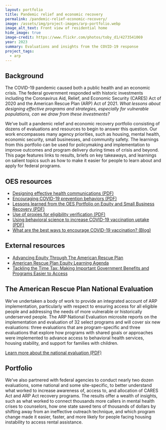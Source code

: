 ```yaml
---
layout: portfolio
title: Pandemic relief and economic recovery
permalink: /pandemic-relief-economic-recovery/
image: /assets/img/project-images/arp-portfolio.webp
image_alt_text: Front view of residential home
hide_image: true
image-credit: https://www.flickr.com/photos/toby_d1/4273541069
year: 2023
summary: Evaluations and insights from the COVID-19 response
project_tags:
  - arp
---
```

## Background
The COVID-19 pandemic caused both a public health and an economic crisis. The federal government responded with historic investments including the Coronavirus Aid, Relief, and Economic Security (CARES) Act of 2020 and the American Rescue Plan (ARP) Act of 2021. <i>What lessons about designing effective programs and strategies, especially for vulnerable populations, can we draw from these investments?</i>

We’ve built a pandemic relief and economic recovery portfolio consisting of dozens of evaluations and resources to begin to answer this question. Our work encompasses many agency priorities, such as housing, mental health, economic security, small businesses, and community safety. The learnings from this portfolio can be used for policymaking and implementation to improve outcomes and program delivery during times of crisis and beyond. This page features links to results, briefs on key takeaways, and learnings on salient topics such as how to make it easier for people to learn about and apply for federal programs.

## OES resources
- <a href="https://oes.gsa.gov/assets/files/oes-health-communications.pdf">Designing effective health communications (PDF)</a>
- <a href="https://oes.gsa.gov/assets/abstracts/OEScovidinsightssummaryNov2020.pdf">Encouraging COVID-19 prevention behaviors (PDF)</a>
- <a href="https://oes.gsa.gov/assets/files/OES-small-business-access-and-equity-two-pager.pdf">Lessons learned from the OES Portfolio on Equity and Small Business Recovery (PDF)</a>
- <a href="{{site.baseurl}}/assets/files/use-of-proxies-for-eligibility-verification.pdf" target="_blank">Use of proxies for eligibility verification (PDF)</a>
- <a href="https://oes.gsa.gov/assets/publications/OES-vaccine-paper-2-page-summary.pdf">Using behavioral science to increase COVID-19 vaccination uptake (PDF)</a>
- <a href="https://oes.gsa.gov/blog/encourage-covid-19-vaccination/">What are the best ways to encourage COVID-19 vaccination? (Blog)</a>

## External resources
- <a class="usa-link usa-link--external" href="https://www.whitehouse.gov/wp-content/uploads/2022/05/ADVANCING-EQUITY-THROUGH-THE-AMERICAN-RESCUE-PLAN.pdf">Advancing Equity Through The American Rescue Plan</a>
- <a class="usa-link usa-link--external" href="https://www.whitehouse.gov/wp-content/uploads/2022/05/American-Rescue-Plan-Equity-Learning-Agenda.pdf">American Rescue Plan Equity Learning Agenda</a>
- <a class="usa-link usa-link--external" href="https://www.whitehouse.gov/wp-content/uploads/2024/07/OIRA-2024-Burden-Reduction-Report.pdf">Tackling the Time Tax: Making Important Government Benefits and Programs Easier to Access</a>

## The American Rescue Plan National Evaluation 
We’ve undertaken a body of work to provide an integrated account of ARP implementation, particularly with respect to ensuring access for all eligible people and addressing the needs of more vulnerable or historically underserved people. The ARP National Evaluation microsite reports on the implementation and evaluation of 32 select programs and will cover six new evaluations: three evaluations that are program-specific and three evaluations that explore how programs with shared goals or approaches were implemented to advance access to behavioral health services, housing stability, and support for families with children.

<a class="usa-button" href="{{site.baseurl}}/assets/files/OES-ARP-National-Evaluation.pdf" target="_blank">Learn more about the national evaluation (PDF)</a>

## Portfolio
We’ve also partnered with federal agencies to conduct nearly two dozen evaluations, some national and some site-specific, to better understand what worked to increase awareness of, access to, and allocation of CARES Act and ARP Act recovery programs. The results offer a wealth of insights, such as what worked to connect thousands more callers in mental health crises to counselors, how one state saved tens of thousands of dollars by shifting away from an ineffective outreach technique, and which program change made it easier, faster, and more likely for people facing housing instability to access rental assistance.
